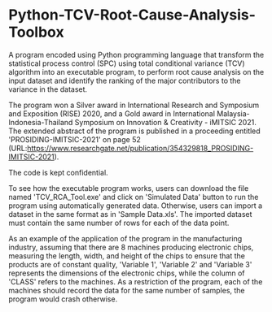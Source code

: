 # Python-TCV-Root-Cause-Analysis-Toolbox
A program encoded using Python programming language that transform the statistical process control (SPC) using total conditional variance (TCV) algorithm into an executable program, to perform root cause analysis on the input dataset and identify the ranking of the major contributors to the variance in the dataset.

The program won a Silver award in International Research and Symposium and Exposition (RISE) 2020, and a Gold award in International Malaysia-Indonesia-Thailand Symposium on Innovation & Creativity - iMITSIC 2021. The extended abstract of the program is published in a proceeding entitled 'PROSIDING-IMITSIC-2021' on page 52 (URL:https://www.researchgate.net/publication/354329818_PROSIDING-IMITSIC-2021).

The code is kept confidential.

To see how the executable program works, users can download the file named 'TCV_RCA_Tool.exe' and click on 'Simulated Data' button to run the program using automatically generated data. Otherwise, users can import a dataset in the same format as in 'Sample Data.xls'. The imported dataset must contain the same number of rows for each of the data point. 

As an example of the application of the program in the manufacturing industry, assuming that there are 8 machines producing electronic chips, measuring the length, width, and height of the chips to ensure that the products are of constant quality, 'Variable 1', 'Variable 2' and 'Variable 3' represents the dimensions of the electronic chips, while the column of 'CLASS' refers to the machines. As a restriction of the program, each of the machines should record the data for the same number of samples, the program would crash otherwise.
